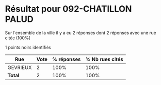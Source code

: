 # Résultat pour 092-CHATILLON PALUD

Sur l'ensemble de la ville il y a eu 2 réponses dont 2 réponses avec une rue citée (100%)

1 points noirs identifiés

| Rue | Vote | % réponses | % Nb rues cités|
|-----|------|------------|----------------|
| GEVRIEUX | 2 | 100% | 100%|
| **Total** | 2 | 100% | 100%|
